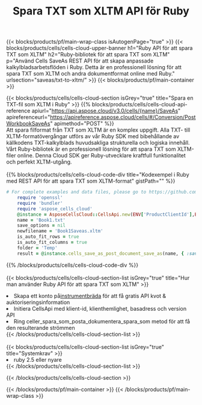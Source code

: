 ﻿---
title:  Spara TXT som XLTM API för Ruby
description:  Använder Aspose.Cells Cloud SDK för Ruby för att spara TXT-formatfil som XLTM-formatfil.
url: /sv/ruby/saveas/txt-to-xltm/
---
{{< blocks/products/pf/main-wrap-class isAutogenPage="true" >}}
{{< blocks/products/cells/cells-cloud-upper-banner h1="Ruby API för att spara TXT som XLTM" h2="Ruby-bibliotek för att spara TXT som XLTM" p="Använd Cells SaveAs REST API för att skapa anpassade kalkylbladsarbetsflöden i Ruby. Detta är en professionell lösning för att spara TXT som XLTM och andra dokumentformat online med Ruby." urlsection="saveas/txt-to-xltm/" >}}
{{< blocks/products/pf/main-container >}}

{{< blocks/products/cells/cells-cloud-section isGrey="true" title="Spara en TXT-fil som XLTM i Ruby" >}}
{{% blocks/products/cells/cells-cloud-api-reference apiurl="https://api.aspose.cloud/v3.0/cells/{name}/SaveAs" apireferenceurl="https://apireference.aspose.cloud/cells/#/Conversion/PostWorkbookSaveAs" apimethod="POST" %}}
<br/>
Att spara filformat från TXT som XLTM är en komplex uppgift. Alla TXT- till XLTM-formatövergångar utförs av vår Ruby SDK med bibehållande av källkodens TXT-kalkylblads huvudsakliga strukturella och logiska innehåll. Vårt Ruby-bibliotek är en professionell lösning för att spara TXT som XLTM-filer online. Denna Cloud SDK ger Ruby-utvecklare kraftfull funktionalitet och perfekt XLTM-utgång.
<br/>
<br/>
{{% blocks/products/cells/cells-cloud-code-div title="Kodexempel i Ruby med REST API för att spara TXT som XLTM-format" gistPath="" %}}
  
```ruby
# For complete examples and data files, please go to https://github.com/aspose-cells-cloud/aspose-cells-cloud-ruby/
    require 'openssl'
    require 'bundler'
    require 'aspose_cells_cloud'
    @instance = AsposeCellsCloud::CellsApi.new(ENV['ProductClientId'],ENV['ProductClientSecret'])
    name = 'Book1.txt'
    save_options = nil
    newfilename = 'Book1Saveas.xltm'
    is_auto_fit_rows = true
    is_auto_fit_columns = true
    folder = 'Temp'
    result = @instance.cells_save_as_post_document_save_as(name, { :save_options=>save_options, :newfilename=>(folder+"/"+newfilename), :is_auto_fit_rows=>is_auto_fit_rows, :is_auto_fit_columns=>is_auto_fit_columns, :folder=>folder})
```
  
{{% /blocks/products/cells/cells-cloud-code-div %}}
<br/>
<br/>
{{< blocks/products/cells/cells-cloud-section-list isGrey="true" title="Hur man använder Ruby API för att spara TXT som XLTM" >}}
<li> Skapa ett konto på<a href="https://dashboard.aspose.cloud/">instrumentbräda</a> för att få gratis API kvot & auktoriseringsinformation</li>
<li>Initiera CellsApi med klient-id, klienthemlighet, basadress och version API</li>
<li>Ring celler_spara_som_posta_dokumentera_spara_som metod för att få den resulterande strömmen</li>
{{< /blocks/products/cells/cells-cloud-section-list >}}
<br/>
<br/>
{{< blocks/products/cells/cells-cloud-section-list isGrey="true" title="Systemkrav" >}}
<li>ruby 2.5 eller nyare</li>
{{< /blocks/products/cells/cells-cloud-section-list >}}

{{< /blocks/products/cells/cells-cloud-section >}}

{{< /blocks/products/pf/main-container >}}
{{< /blocks/products/pf/main-wrap-class >}}
